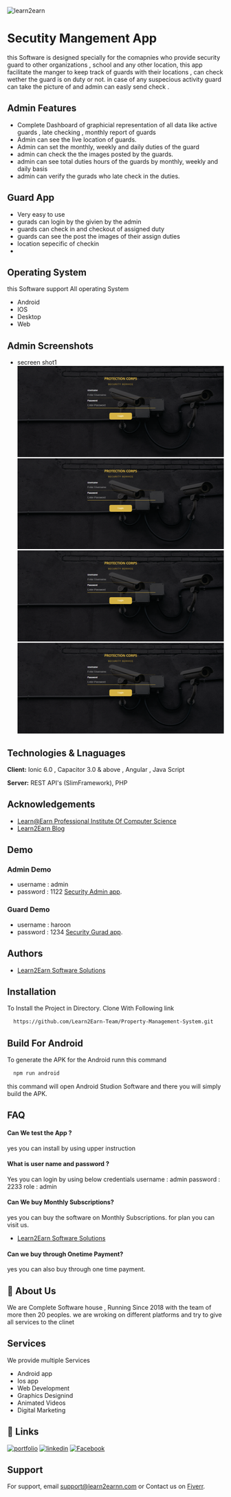 
![learn2earn](https://learn2earnn.com/Portfolio/learn2earn_institute.jpeg)


# Secutity Mangement App
this Software is designed specially for the comapnies who provide security guard to other organizations , school and any other location, this app facilitate the manger to keep track of guards with their locations , can check wether the guard is on duty or not. in case of any suspecious activity guard can take the picture of and admin can easly send check .

  


## Admin Features
- Complete Dashboard of graphicial representation of all data like active guards , late checking , monthly report of guards 
- Admin can see the live location of guards. 
- Admin can set the monthly, weekly and daily duties of the guard 
- admin can check the the images posted by the guards. 
- admin can see total duties hours of the guards by monthly, weekly and daily basis
- admin can verify the gurads who late check in the duties. 

## Guard App
- Very easy to use 
- gurads can login by the givien by the admin 
- guards can check in and checkout of assigned duty 
- guards can see the post the images of their assign duties 
- location sepecific of checkin
-  



## Operating System 
this Software support All operating System 
- Android
- IOS
- Desktop
- Web
## Admin Screenshots

 - secreen shot1
 ![App Screenshot](Screenshot/1.PNG)
![App Screenshot](Screenshot/1.PNG)
![App Screenshot](Screenshot/1.PNG)
![App Screenshot](Screenshot/1.PNG)

## Technologies & Lnaguages 

**Client:** Ionic 6.0 , Capacitor 3.0 & above , Angular , Java Script 

**Server:** REST API's (SlimFramework), PHP 


## Acknowledgements

 - [Learn@Earn Professional Institute Of Computer Science](https://learn2earnn.com)
 - [Learn2Earn Blog](https://ioniccapacitor.com)
 


## Demo
### Admin Demo

 - username : admin
 - password : 1122
[Security Admin app](https://learn2earn-security-admin.netlify.app).
 ### Guard Demo
 - username : haroon
 - password : 1234
[Security Gurad app](https://learn2earn-security-guard-app.netlify.app).



## Authors

- [Learn2Earn Software Solutions](https://github.com/orgs/Learn2Earn-Team)


## Installation

To Install the Project in Directory. Clone With Following link 

```bash
  https://github.com/Learn2Earn-Team/Property-Management-System.git
```
    
## Build For Android

To generate the APK for the Android runn this command 


```bash
  npm run android
```

this command will open Android Studion Software 
and there you will simply build the APK.


## FAQ

#### Can We test the App ?

yes you can install by using upper instruction 

#### What is user name and password ?

Yes you can login by using below credentials
username : admin
password : 2233
role : admin

#### Can We buy Monthly Subscriptions?
yes you can buy the software on Monthly Subscriptions.
for plan you can visit us.
- [Learn2Earn Software Solutions](https://github.com/orgs/Learn2Earn-Team)

#### Can we buy through Onetime Payment?

yes you can also buy through one time payment.
## 🚀 About Us
We are Complete Software house , Running Since 2018 with the team of more then 20 peoples.
we are wroking on different platforms and try to give all services to the clinet 




## Services 
We provide multiple Services
- Android app 
- Ios app 
- Web Development 
- Graphics Designind 
- Animated Videos 
- Digital Marketing 
## 🔗 Links
[![portfolio](https://img.shields.io/badge/my_portfolio-000?style=for-the-badge&logo=ko-fi&logoColor=white)](https://learn2earnn.com/L2E_Portfolio.html)
[![linkedin](https://img.shields.io/badge/linkedin-0A66C2?style=for-the-badge&logo=linkedin&logoColor=white)](https://www.linkedin.com/in/learn2earn-software-solutions-2b62b9262/)
[![Facebook](https://img.shields.io/badge/Facebook-1DA1F2?style=for-the-badge&logo=facebook&logoColor=white)](https://web.facebook.com/Learn2Earn.Institute)


## Support

For support, email support@learn2earnn.com or Contact us on  [Fiverr](https://www.fiverr.com/learn2earnpk).

